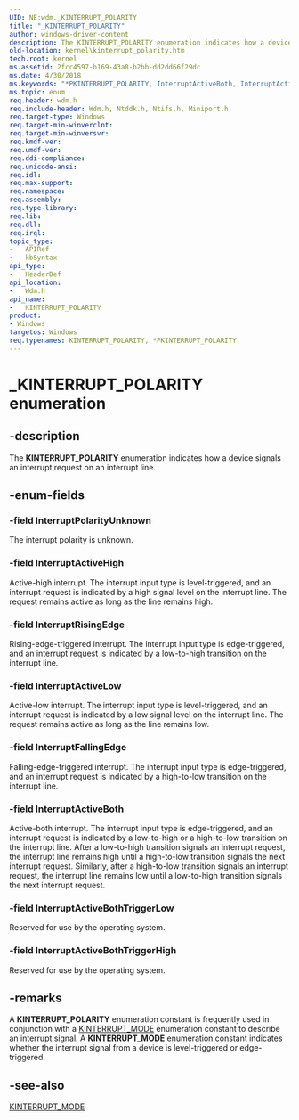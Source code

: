 ```yaml
---
UID: NE:wdm._KINTERRUPT_POLARITY
title: "_KINTERRUPT_POLARITY"
author: windows-driver-content
description: The KINTERRUPT_POLARITY enumeration indicates how a device signals an interrupt request on an interrupt line.
old-location: kernel\kinterrupt_polarity.htm
tech.root: kernel
ms.assetid: 2fcc4597-b169-43a8-b2bb-dd2dd66f29dc
ms.date: 4/30/2018
ms.keywords: "*PKINTERRUPT_POLARITY, InterruptActiveBoth, InterruptActiveBothTriggerHigh, InterruptActiveBothTriggerLow, InterruptActiveHigh, InterruptActiveLow, InterruptFallingEdge, InterruptPolarityUnknown, InterruptRisingEdge, KINTERRUPT_POLARITY, KINTERRUPT_POLARITY enumeration [Kernel-Mode Driver Architecture], PKINTERRUPT_POLARITY, PKINTERRUPT_POLARITY enumeration pointer [Kernel-Mode Driver Architecture], _KINTERRUPT_POLARITY, kernel.kinterrupt_polarity, sysenum_56e5681d-ea77-4385-bd47-4add306a4fe8.xml, wdm/InterruptActiveBoth, wdm/InterruptActiveBothTriggerHigh, wdm/InterruptActiveBothTriggerLow, wdm/InterruptActiveHigh, wdm/InterruptActiveLow, wdm/InterruptFallingEdge, wdm/InterruptPolarityUnknown, wdm/InterruptRisingEdge, wdm/KINTERRUPT_POLARITY, wdm/PKINTERRUPT_POLARITY"
ms.topic: enum
req.header: wdm.h
req.include-header: Wdm.h, Ntddk.h, Ntifs.h, Miniport.h
req.target-type: Windows
req.target-min-winverclnt: 
req.target-min-winversvr: 
req.kmdf-ver: 
req.umdf-ver: 
req.ddi-compliance: 
req.unicode-ansi: 
req.idl: 
req.max-support: 
req.namespace: 
req.assembly: 
req.type-library: 
req.lib: 
req.dll: 
req.irql: 
topic_type:
-	APIRef
-	kbSyntax
api_type:
-	HeaderDef
api_location:
-	Wdm.h
api_name:
-	KINTERRUPT_POLARITY
product:
- Windows
targetos: Windows
req.typenames: KINTERRUPT_POLARITY, *PKINTERRUPT_POLARITY
---
```


# _KINTERRUPT_POLARITY enumeration


## -description


The <b>KINTERRUPT_POLARITY</b> enumeration indicates how a device signals an interrupt request on an interrupt line.


## -enum-fields




### -field InterruptPolarityUnknown

The interrupt polarity is unknown.


### -field InterruptActiveHigh

Active-high interrupt. The interrupt input type is level-triggered, and an interrupt request is indicated by a high signal level on the interrupt line. The request remains active as long as the line remains high.


### -field InterruptRisingEdge

Rising-edge-triggered interrupt. The interrupt input type is edge-triggered, and an interrupt request is indicated by a low-to-high transition on the interrupt line.


### -field InterruptActiveLow

Active-low interrupt. The interrupt input type is level-triggered, and an interrupt request is indicated by a low signal level on the interrupt line. The request remains active as long as the line remains low.


### -field InterruptFallingEdge

Falling-edge-triggered interrupt. The interrupt input type is edge-triggered, and an interrupt request is indicated by a high-to-low transition on the interrupt line.


### -field InterruptActiveBoth

Active-both interrupt. The interrupt input type is edge-triggered, and an interrupt request is indicated by a low-to-high or a high-to-low transition on the interrupt line. After a low-to-high transition signals an interrupt request, the interrupt line remains high until a high-to-low transition signals the next interrupt request. Similarly, after a high-to-low transition signals an interrupt request, the interrupt line remains low until a low-to-high transition signals the next interrupt request.


### -field InterruptActiveBothTriggerLow

Reserved for use by the operating system.


### -field InterruptActiveBothTriggerHigh

Reserved for use by the operating system.


## -remarks



A <b>KINTERRUPT_POLARITY</b> enumeration constant is frequently used in conjunction with a <a href="https://msdn.microsoft.com/library/windows/hardware/ff554239">KINTERRUPT_MODE</a> enumeration constant to describe an interrupt signal. A <b>KINTERRUPT_MODE</b> enumeration constant indicates whether the interrupt signal from a device is level-triggered or edge-triggered.




## -see-also




<a href="https://msdn.microsoft.com/library/windows/hardware/ff554239">KINTERRUPT_MODE</a>
 

 

